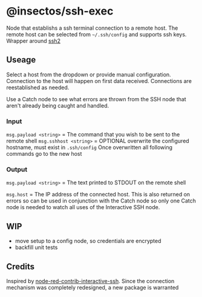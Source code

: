 # @insectos/ssh-exec

Node that establishs a ssh terminal connection to a remote host. The remote host can be selected from `~/.ssh/config` and supports ssh keys. Wrapper around [ssh2](https://www.npmjs.com/package/ssh2)

## Useage

Select a host from the dropdown or provide manual configuration. Connection to the host will happen on first data received. Connections are reestablished as needed.

Use a Catch node to see what errors are thrown from the SSH node that aren't already being caught and handled.

### Input

`msg.payload <string>` = The command that you wish to be sent to the remote shell
`msg.sshhost <string>` = OPTIONAL overwrite the configured hostname, must exist in `.ssh/config` Once overwritten all following commands go to the new host

### Output

`msg.payload <string>` = The text printed to STDOUT on the remote shell

`msg.host` = The IP address of the connected host. This is also returned on errors so can be used in conjunction with the Catch node so only one Catch node is needed to watch all uses of the Interactive SSH node.

## WIP

- move setup to a config node, so credentials are encrypted
- backfill unit tests

## Credits

Inspired by [node-red-contrib-interactive-ssh](https://www.npmjs.com/package/node-red-contrib-interactive-ssh). Since the connection mechanism was completely redesigned, a new package is warranted
